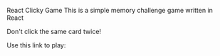 React Clicky Game
This is a simple memory challenge game written in React

Don't click the same card twice!

Use this link to play: